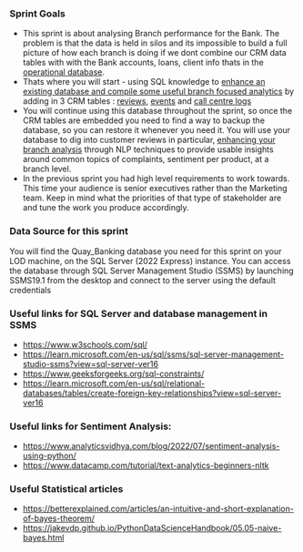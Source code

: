 ### Sprint Goals 
- This sprint is about analysing Branch performance for the Bank. The problem is that the data is held in silos and its impossible to build a full picture of how each branch is doing if we dont combine our CRM data tables with with the Bank accounts, loans, client info thats in the [operational database](https://github.com/siandav/lbg_incubation_delegates/blob/main/Sprint_2_data_int_sentiment/QB%20Database%20Technical%20Documentation.pdf). 
- Thats where you will start - using SQL knowledge to [enhance an existing database and compile some useful branch focused analytics](https://github.com/siandav/lbg_incubation_delegates/blob/main/Sprint_2_data_int_sentiment/Sprint%202%20-%20CRM%20data%20integration%20and%20Branch%20Analysis.pdf) by adding in 3 CRM tables : [reviews](https://github.com/siandav/lbg_incubation_delegates/blob/main/Sprint_2_data_int_sentiment/CRM_2015_17_reviews.csv), [events](https://github.com/siandav/lbg_incubation_delegates/blob/main/Sprint_2_data_int_sentiment/CRM_Events.csv) and [call centre logs](https://github.com/siandav/lbg_incubation_delegates/blob/main/Sprint_2_data_int_sentiment/CRM_Call_Center_Logs.csv)
- You will continue using this database throughout the sprint, so once the CRM tables are embedded you need to find a way to backup the database, so you can restore it whenever you need it. You will use your database to dig into customer reviews in particular, [enhancing your branch analysis](https://github.com/siandav/lbg_incubation_delegates/blob/main/Sprint_2_data_int_sentiment/Sprint%202%20-%20NLP%20and%20Sentiment%20Analysis.pdf) through NLP techniques to provide usable insights around common topics of complaints, sentiment per product, at a branch level. 
- In the previous sprint you had high level requirements to work towards. This time your audience is senior executives rather than the Marketing team. Keep in mind what the priorities of that type of stakeholder are and tune the work you produce accordingly. 

### Data Source for this sprint 

You will find the Quay_Banking database you need for this sprint on your LOD machine, on the SQL Server (2022 Express) instance. 
You can access the database through SQL Server Management Studio (SSMS) by launching SSMS19.1 from the desktop and connect to the server using the default credentials


### Useful links for SQL Server and database management in SSMS
- https://www.w3schools.com/sql/ 
- https://learn.microsoft.com/en-us/sql/ssms/sql-server-management-studio-ssms?view=sql-server-ver16
- https://www.geeksforgeeks.org/sql-constraints/
- https://learn.microsoft.com/en-us/sql/relational-databases/tables/create-foreign-key-relationships?view=sql-server-ver16


### Useful links for Sentiment Analysis: 
- https://www.analyticsvidhya.com/blog/2022/07/sentiment-analysis-using-python/
- https://www.datacamp.com/tutorial/text-analytics-beginners-nltk

### Useful Statistical articles 
- https://betterexplained.com/articles/an-intuitive-and-short-explanation-of-bayes-theorem/
- https://jakevdp.github.io/PythonDataScienceHandbook/05.05-naive-bayes.html
